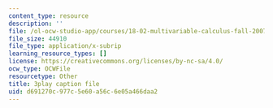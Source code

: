 ```yaml
---
content_type: resource
description: ''
file: /ol-ocw-studio-app/courses/18-02-multivariable-calculus-fall-2007/d691270c977c5e60a56c6e05a466daa2_2XraaWefBd8.vtt
file_size: 44910
file_type: application/x-subrip
learning_resource_types: []
license: https://creativecommons.org/licenses/by-nc-sa/4.0/
ocw_type: OCWFile
resourcetype: Other
title: 3play caption file
uid: d691270c-977c-5e60-a56c-6e05a466daa2
---
```

